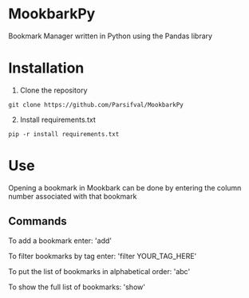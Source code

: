 # MookbarkPy
Bookmark Manager written in Python using the Pandas library

# Installation
1. Clone the repository
```
git clone https://github.com/Parsifval/MookbarkPy
```
2. Install requirements.txt
```
pip -r install requirements.txt
```

# Use
Opening a bookmark in Mookbark can be done by entering the column number associated with that bookmark

## Commands
To add a bookmark enter: 'add'

To filter bookmarks by tag enter: 'filter YOUR_TAG_HERE'

To put the list of bookmarks in alphabetical order: 'abc'

To show the full list of bookmarks: 'show'

